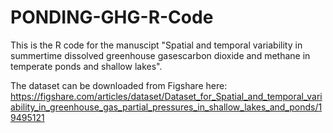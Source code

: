 # PONDING-GHG-R-Code
This is the R code for the manuscipt "Spatial and temporal variability in summertime dissolved greenhouse gasescarbon dioxide and methane in temperate ponds and shallow lakes". 

The dataset can be downloaded from Figshare here: https://figshare.com/articles/dataset/Dataset_for_Spatial_and_temporal_variability_in_greenhouse_gas_partial_pressures_in_shallow_lakes_and_ponds/19495121
